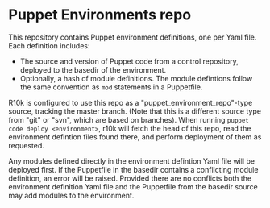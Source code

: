 # Puppet Environments repo #

This repository contains Puppet environment definitions, one per Yaml file.
Each definition includes:

* The source and version of Puppet code from a control repository, deployed to
  the basedir of the environment.
* Optionally, a hash of module definitions. The module defintions follow the
  same convention as `mod` statements in a Puppetfile.

R10k is configured to use this repo as a "puppet\_environment\_repo"-type
source, tracking the master branch. (Note that this is a different source type
from "git" or "svn", which are based on branches). When running `puppet code
deploy <environment>`, r10k will fetch the head of this repo, read the
environment defintion files found there, and perform deployment of them as
requested.

Any modules defined directly in the environment defintion Yaml file will be
deployed first. If the Puppetfile in the basedir contains a conflicting module
definition, an error will be raised. Provided there are no conflicts both the
environment definition Yaml file and the Puppetfile from the basedir source may
add modules to the environment.
